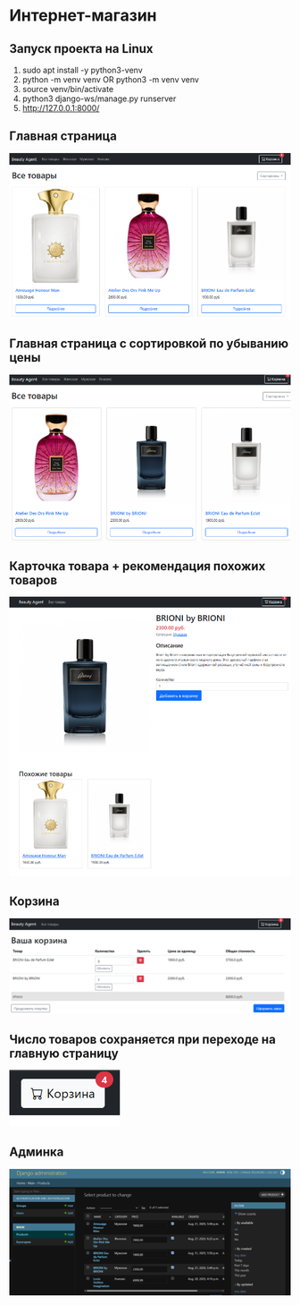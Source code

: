 # Интернет-магазин

## Запуск проекта на Linux
1. sudo apt install -y python3-venv 
2. python -m venv venv  OR  python3 -m venv venv
3. source venv/bin/activate
4. python3 django-ws/manage.py runserver
5. http://127.0.0.1:8000/


## Главная страница

![screenshot](readme-images/1.png)

## Главная страница с сортировкой по убыванию цены

![screenshot](readme-images/2.png)

## Карточка товара + рекомендация похожих товаров

![screenshot](readme-images/3.png)

## Корзина 

![screenshot](readme-images/4.png)

## Число товаров сохраняется при переходе на главную страницу

![screenshot](readme-images/5.png)

## Админка

![screenshot](readme-images/6.png)
